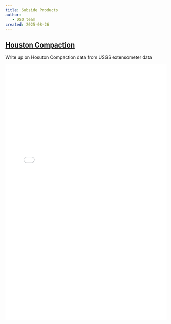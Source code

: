 ```yaml
---
title: Subside Products
author: 
   - DSO team
created: 2025-08-26
---
```

## [Houston Compaction](houston_compaction.md)
Write up on Hosuton Compaction data from USGS extensometer data

<div class="map">
  <iframe width=100%, height=800, frameBorder=0 src="../webpages/houston_compaction/index.html"></iframe>
</div>
